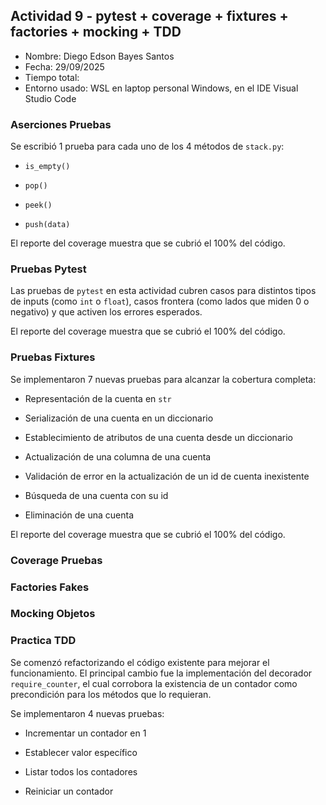 ## Actividad 9 - pytest + coverage + fixtures + factories + mocking + TDD

-   Nombre: Diego Edson Bayes Santos
-   Fecha: 29/09/2025
-   Tiempo total:
-   Entorno usado: WSL en laptop personal Windows, en el IDE Visual Studio Code

### Aserciones Pruebas

Se escribió 1 prueba para cada uno de los 4 métodos de `stack.py`:

-   `is_empty()`

-   `pop()`

-   `peek()`

-   `push(data)`

El reporte del coverage muestra que se cubrió el 100% del código.

### Pruebas Pytest

Las pruebas de `pytest` en esta actividad cubren casos para distintos tipos de inputs (como `int` o `float`), casos frontera (como lados que miden 0 o negativo) y que activen los errores esperados.

El reporte del coverage muestra que se cubrió el 100% del código.

### Pruebas Fixtures

Se implementaron 7 nuevas pruebas para alcanzar la cobertura completa:

-   Representación de la cuenta en `str`

-   Serialización de una cuenta en un diccionario

-   Establecimiento de atributos de una cuenta desde un diccionario

-   Actualización de una columna de una cuenta

-   Validación de error en la actualización de un id de cuenta inexistente

-   Búsqueda de una cuenta con su id

-   Eliminación de una cuenta

El reporte del coverage muestra que se cubrió el 100% del código.

### Coverage Pruebas

### Factories Fakes

### Mocking Objetos

### Practica TDD

Se comenzó refactorizando el código existente para mejorar el funcionamiento. El principal cambio fue la implementación del decorador `require_counter`, el cual corrobora la existencia de un contador como precondición para los métodos que lo requieran.

Se implementaron 4 nuevas pruebas:

-   Incrementar un contador en 1

-   Establecer valor específico

-   Listar todos los contadores

-   Reiniciar un contador

